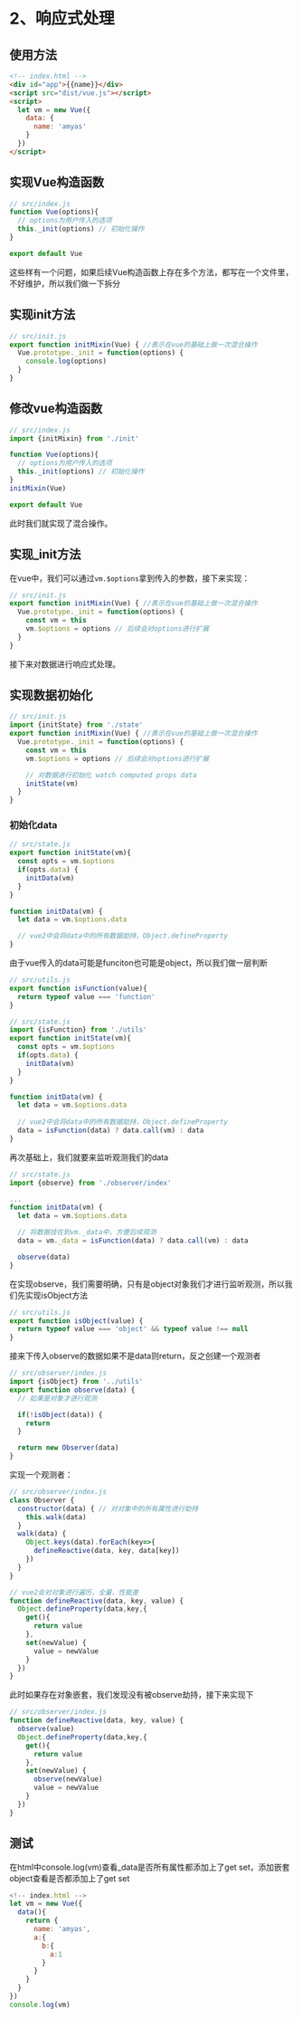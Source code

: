 # 2、响应式处理

## 使用方法

``` html
<!-- index.html -->
<div id="app">{{name}}</div>
<script src="dist/vue.js"></script>
<script>
  let vm = new Vue({
    data: {
      name: 'amyas'
    }
  })
</script>
```

## 实现Vue构造函数

``` js
// src/index.js
function Vue(options){
  // options为用户传入的选项
  this._init(options) // 初始化操作
}

export default Vue
```

这些样有一个问题，如果后续Vue构造函数上存在多个方法，都写在一个文件里，不好维护，所以我们做一下拆分

## 实现init方法

``` js
// src/init.js
export function initMixin(Vue) { //表示在vue的基础上做一次混合操作
  Vue.prototype._init = function(options) {
    console.log(options)
  } 
}
```

## 修改vue构造函数

``` js
// src/index.js
import {initMixin} from './init'

function Vue(options){
  // options为用户传入的选项
  this._init(options) // 初始化操作
}
initMixin(Vue)

export default Vue
```

此时我们就实现了混合操作。

## 实现_init方法

在vue中，我们可以通过`vm.$options`拿到传入的参数，接下来实现：

``` js
// src/init.js
export function initMixin(Vue) { //表示在vue的基础上做一次混合操作
  Vue.prototype._init = function(options) {
    const vm = this
    vm.$options = options // 后续会对options进行扩展
  } 
}
```

接下来对数据进行响应式处理。

## 实现数据初始化

``` js
// src/init.js
import {initState} from './state'
export function initMixin(Vue) { //表示在vue的基础上做一次混合操作
  Vue.prototype._init = function(options) {
    const vm = this
    vm.$options = options // 后续会对options进行扩展

    // 对数据进行初始化 watch computed props data
    initState(vm)
  } 
}
```

### 初始化data

``` js
// src/state.js
export function initState(vm){
  const opts = vm.$options
  if(opts.data) {
    initData(vm)
  }
}

function initData(vm) {
  let data = vm.$options.data

  // vue2中会将data中的所有数据劫持，Object.defineProperty
}
```

由于vue传入的data可能是funciton也可能是object，所以我们做一层判断

``` js
// src/utils.js
export function isFunction(value){
  return typeof value === 'function'
}
```

``` js
// src/state.js
import {isFunction} from './utils'
export function initState(vm){
  const opts = vm.$options
  if(opts.data) {
    initData(vm)
  }
}

function initData(vm) {
  let data = vm.$options.data
  
  // vue2中会将data中的所有数据劫持，Object.defineProperty
  data = isFunction(data) ? data.call(vm) : data
}
```

再次基础上，我们就要来监听观测我们的data

``` js
// src/state.js
import {observe} from './observer/index'

...
function initData(vm) {
  let data = vm.$options.data

  // 将数据挂在到vm._data中，方便后续观测
  data = vm._data = isFunction(data) ? data.call(vm) : data

  observe(data)
}
```

在实现observe，我们需要明确，只有是object对象我们才进行监听观测，所以我们先实现isObject方法

``` js
// src/utils.js
export function isObject(value) {
  return typeof value === 'object' && typeof value !== null
}
```

接来下传入observe的数据如果不是data则return，反之创建一个观测者

``` js
// src/observer/index.js
import {isObject} from '../utils'
export function observe(data) {
  // 如果是对象才进行观测

  if(!isObject(data)) {
    return
  }

  return new Observer(data)
}
```

实现一个观测者：

``` js
// src/observer/index.js
class Observer {
  constructor(data) { // 对对象中的所有属性进行劫持
    this.walk(data)
  }
  walk(data) {
    Object.keys(data).forEach(key=>{
      defineReactive(data, key, data[key])
    })
  }
}

// vue2会对对象进行遍历，全量、性能差
function defineReactive(data, key, value) {
  Object.defineProperty(data,key,{
    get(){
      return value
    },
    set(newValue) {
      value = newValue
    }
  })
}
```

此时如果存在对象嵌套，我们发现没有被observe劫持，接下来实现下

``` js
// src/observer/index.js
function defineReactive(data, key, value) {
  observe(value)
  Object.defineProperty(data,key,{
    get(){
      return value
    },
    set(newValue) {
      observe(newValue)
      value = newValue
    }
  })
}
```

## 测试

在html中console.log(vm)查看_data是否所有属性都添加上了get set，添加嵌套object查看是否都添加上了get set

``` js
<!-- index.html -->
let vm = new Vue({
  data(){
    return {
      name: 'amyas',
      a:{
        b:{
          a:1
        }
      }
    }
  }
})
console.log(vm)
```